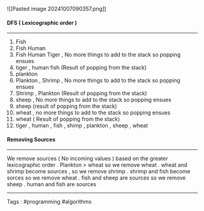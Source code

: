 ![[Pasted image 20241007090357.png]]
#### DFS ( Lexicographic order )
____
1) Fish 
2) Fish Human
3) Fish Human Tiger , No more things to add to the stack so popping ensues 
4) tiger , human fish (Result of popping from the stack)
5) plankton 
6) Plankton , Shrimp , No more things to add to the stack so popping ensues 
7) Shrimp , Plankton (Result of popping from the stack)
8) sheep , No more things to add to the stack so popping ensues 
9) sheep  (result of popping from the stack)
10) wheat , no more things to add to the stack so popping ensues 
11) wheat ( Result of popping from the stack)
12) tiger , human , fish , shimp , plankton , sheep , wheat 

#### Removing Sources 
____
We remove sources ( No incoming values ) based on the greater lexicographic order . Plankton > wheat so we remove wheat . wheat and shrimp become sources , so we remove shrimp . shrimp and fish become sorces so we remove wheat . fish and sheep are sources so we remove sheep . human and fish are sources 
 ___
 Tags : #programming #algorithms 